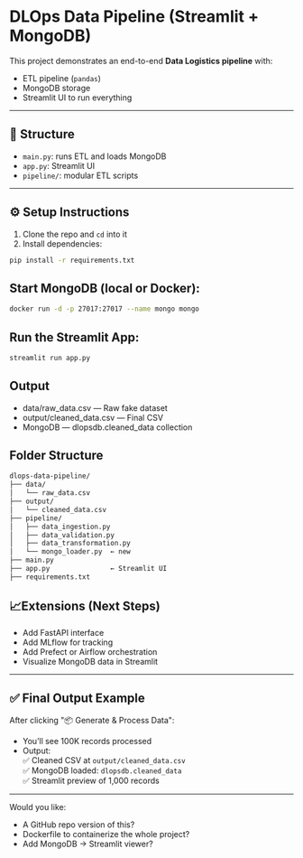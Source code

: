 # DLOps Data Pipeline (Streamlit + MongoDB)

This project demonstrates an end-to-end **Data Logistics pipeline** with:

- ETL pipeline (`pandas`)
- MongoDB storage
- Streamlit UI to run everything

---

## 📁 Structure

- `main.py`: runs ETL and loads MongoDB
- `app.py`: Streamlit UI
- `pipeline/`: modular ETL scripts

---

## ⚙️ Setup Instructions

1. Clone the repo and `cd` into it
2. Install dependencies:

```bash
pip install -r requirements.txt
```
## Start MongoDB (local or Docker):
```bash
docker run -d -p 27017:27017 --name mongo mongo
```
## Run the Streamlit App:
```bash
streamlit run app.py
```
## Output
* data/raw_data.csv — Raw fake dataset
* output/cleaned_data.csv — Final CSV
* MongoDB — dlopsdb.cleaned_data collection

## Folder Structure
```bash
dlops-data-pipeline/
├── data/
│   └── raw_data.csv
├── output/
│   └── cleaned_data.csv
├── pipeline/
│   ├── data_ingestion.py
│   ├── data_validation.py
│   ├── data_transformation.py
│   └── mongo_loader.py  ← new
├── main.py
├── app.py               ← Streamlit UI
├── requirements.txt
```

##  📈Extensions (Next Steps)
* Add FastAPI interface
* Add MLflow for tracking
* Add Prefect or Airflow orchestration
* Visualize MongoDB data in Streamlit



---

## ✅ Final Output Example

After clicking "📦 Generate & Process Data":

- You’ll see 100K records processed
- Output:  
  ✅ Cleaned CSV at `output/cleaned_data.csv`  
  ✅ MongoDB loaded: `dlopsdb.cleaned_data`  
  ✅ Streamlit preview of 1,000 records

---

Would you like:
- A GitHub repo version of this?
- Dockerfile to containerize the whole project?
- Add MongoDB → Streamlit viewer?

